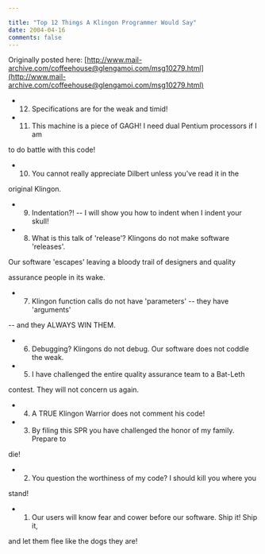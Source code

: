 ```yaml
---

title: "Top 12 Things A Klingon Programmer Would Say"
date: 2004-04-16
comments: false
---
```


Originally posted here: [http://www.mail-archive.com/coffeehouse@glengamoi.com/msg10279.html](http://www.mail-archive.com/coffeehouse@glengamoi.com/msg10279.html)
   
   
  - 12. Specifications are for the weak and timid!
  - 11. This machine is a piece of GAGH! I need dual Pentium processors if I am
   
to do battle with this code!
  - 10. You cannot really appreciate Dilbert unless you've read it in the
   
original Klingon.
  - 9. Indentation?! -- I will show you how to indent when I indent your skull!
  - 8. What is this talk of 'release'? Klingons do not make software 'releases'.
   
Our software 'escapes' leaving a bloody trail of designers and quality
   
assurance people in its wake.
  - 7. Klingon function calls do not have 'parameters' -- they have 'arguments'
   
-- and they ALWAYS WIN THEM.
  - 6. Debugging? Klingons do not debug. Our software does not coddle the weak.
  - 5. I have challenged the entire quality assurance team to a Bat-Leth
   
contest. They will not concern us again.
  - 4. A TRUE Klingon Warrior does not comment his code!
  - 3. By filing this SPR you have challenged the honor of my family. Prepare to
   
die!
  - 2. You question the worthiness of my code? I should kill you where you
   
stand!
  - 1. Our users will know fear and cower before our software. Ship it! Ship it,
   
and let them flee like the dogs they are!

